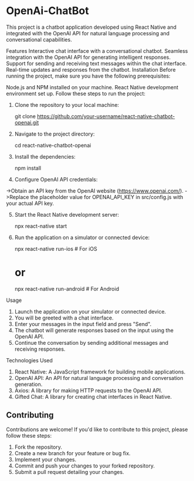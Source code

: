 # OpenAi-ChatBot
This project is a chatbot application developed using React Native and integrated with the OpenAI API for natural language processing and conversational capabilities.

Features
Interactive chat interface with a conversational chatbot.
Seamless integration with the OpenAI API for generating intelligent responses.
Support for sending and receiving text messages within the chat interface.
Real-time updates and responses from the chatbot.
Installation
Before running the project, make sure you have the following prerequisites:

Node.js and NPM installed on your machine.
React Native development environment set up.
Follow these steps to run the project:

1. Clone the repository to your local machine:

    git clone https://github.com/your-username/react-native-chatbot-openai.git
    
2. Navigate to the project directory:
    
    cd react-native-chatbot-openai
    
3. Install the dependencies:

    npm install
    
4. Configure OpenAI API credentials:

  ->Obtain an API key from the OpenAI website (https://www.openai.com/).
  ->Replace the placeholder value for OPENAI_API_KEY in src/config.js with your actual API key.
  
5. Start the React Native development server:

    npx react-native start

6. Run the application on a simulator or connected device:

    npx react-native run-ios  # For iOS
    # or
    npx react-native run-android  # For Android
    
Usage

1. Launch the application on your simulator or connected device.
2. You will be greeted with a chat interface.
3. Enter your messages in the input field and press "Send".
4. The chatbot will generate responses based on the input using the OpenAI API.
5. Continue the conversation by sending additional messages and receiving responses.

Technologies Used
1. React Native: A JavaScript framework for building mobile applications.
2. OpenAI API: An API for natural language processing and conversation generation.
3. Axios: A library for making HTTP requests to the OpenAI API.
4. Gifted Chat: A library for creating chat interfaces in React Native.

## Contributing

Contributions are welcome! If you'd like to contribute to this project, please follow these steps:

1. Fork the repository.
2. Create a new branch for your feature or bug fix.
3. Implement your changes.
4. Commit and push your changes to your forked repository.
5. Submit a pull request detailing your changes.





